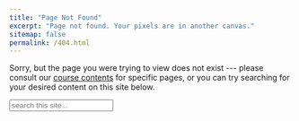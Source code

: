 ```yaml
---
title: "Page Not Found"
excerpt: "Page not found. Your pixels are in another canvas."
sitemap: false
permalink: /404.html
---
```


Sorry, but the page you were trying to view does not exist --- please consult our [course contents](contents) for specific pages, or you can try searching for your desired content on this site below.

<!-- Html Elements for Search -->
<div id="search-container">
<input type="text" id="search-input" placeholder="search this site...">
<ul id="results-container"></ul>
</div>

<!-- Script pointing to search-script.js -->
<script src="/path/to/search-script.js" type="text/javascript"></script>

<!-- Configuration -->
<script>
SimpleJekyllSearch({
  searchInput: document.getElementById('search-input'),
  resultsContainer: document.getElementById('results-container'),
  json: '/search.json'
})
</script>

<!-- HTML elements for search
<input type="text" id="search-input" placeholder="Search this site...">
<ul id="results-container"></ul>
-->

<!--
<script async src="https://cse.google.com/cse.js?cx=f517f335d138257dd"></script>
<div class="gcse-search"></div>
-->
